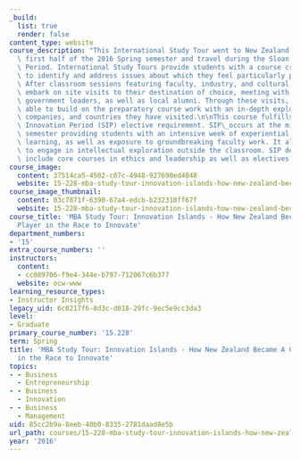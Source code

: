 ```yaml
---
_build:
  list: true
  render: false
content_type: website
course_description: "This International Study Tour went to New Zealand during the\
  \ first half of the 2016 Spring semester and travel during the Sloan Innovation\
  \ Period. International Study Tours provide students with a course credit opportunity\
  \ to identify and address issues about which they feel particularly passionate.\
  \ After classroom sessions featuring faculty, industry, and cultural experts, students\
  \ embark on site visits to their destination of choice, meeting with industry and\
  \ government leaders, as well as local alumni. Through these visits, students are\
  \ able to build on the preparatory course work with an in-depth exploration of industries,\
  \ companies, and countries they have visited.\n\nThis course fulfills the Sloan\
  \ Innovation Period (SIP) elective requirement. SIP\_occurs at the midpoint of each\
  \ semester providing students with an intensive week of experiential leadership\
  \ learning, as well as exposure to groundbreaking faculty work. It allows students\
  \ to engage in intellectual exploration outside the classroom. SIP degree requirements\
  \ include core courses in ethics and leadership as well as electives.\n"
course_image:
  content: 37514ca5-4502-c07c-4948-927690ed4048
  website: 15-228-mba-study-tour-innovation-islands-how-new-zealand-became-a-global-player-in-the-race-to-innovate-spring-2016
course_image_thumbnail:
  content: 03c7871f-6390-67a4-edcb-b232318ff67f
  website: 15-228-mba-study-tour-innovation-islands-how-new-zealand-became-a-global-player-in-the-race-to-innovate-spring-2016
course_title: 'MBA Study Tour: Innovation Islands - How New Zealand Became A Global
  Player in the Race to Innovate'
department_numbers:
- '15'
extra_course_numbers: ''
instructors:
  content:
  - cc089706-f9e4-344e-b797-712067c6b377
  website: ocw-www
learning_resource_types:
- Instructor Insights
legacy_uid: 6c0217f6-8d3c-d018-29fc-9ec5e9cc3da3
level:
- Graduate
primary_course_number: '15.228'
term: Spring
title: 'MBA Study Tour: Innovation Islands - How New Zealand Became A Global Player
  in the Race to Innovate'
topics:
- - Business
  - Entrepreneurship
- - Business
  - Innovation
- - Business
  - Management
uid: 85cc2b9a-8eeb-40b0-8335-2781daad8e5b
url_path: courses/15-228-mba-study-tour-innovation-islands-how-new-zealand-became-a-global-player-in-the-race-to-innovate-spring-2016
year: '2016'
---
```

